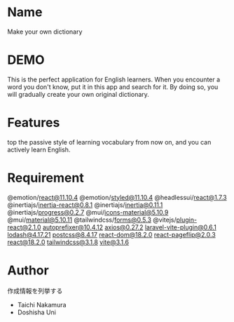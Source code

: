 
# Name

Make your own dictionary

# DEMO

This is the perfect application for English learners. When you encounter a word you don't know, put it in this app and search for it. By doing so, you will gradually create your own original dictionary.

# Features

top the passive style of learning vocabulary from now on, and you can actively learn English.

# Requirement

@emotion/react@11.10.4
@emotion/styled@11.10.4
@headlessui/react@1.7.3
@inertiajs/inertia-react@0.8.1
@inertiajs/inertia@0.11.1
@inertiajs/progress@0.2.7
@mui/icons-material@5.10.9
@mui/material@5.10.11
@tailwindcss/forms@0.5.3
@vitejs/plugin-react@2.1.0
autoprefixer@10.4.12
axios@0.27.2
laravel-vite-plugin@0.6.1
lodash@4.17.21
postcss@8.4.17
react-dom@18.2.0
react-pageflip@2.0.3
 react@18.2.0
 tailwindcss@3.1.8
 vite@3.1.6



# Author

作成情報を列挙する

* Taichi Nakamura
* Doshisha Uni

